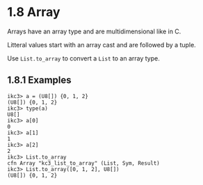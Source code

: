 # 1.8 Array

Arrays have an array type and are multidimensional like in C.

Litteral values start with an array cast and are followed by a tuple.

Use `List.to_array` to convert a `List` to an array type.

## 1.8.1 Examples

```
ikc3> a = (U8[]) {0, 1, 2}
(U8[]) {0, 1, 2}
ikc3> type(a)
U8[]
ikc3> a[0]
0
ikc3> a[1]
1
ikc3> a[2]
2
ikc3> List.to_array
cfn Array "kc3_list_to_array" (List, Sym, Result)
ikc3> List.to_array([0, 1, 2], U8[])
(U8[]) {0, 1, 2}
```
